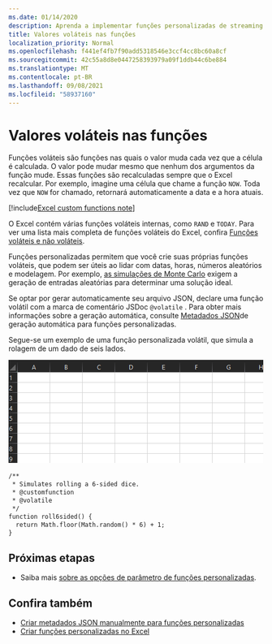 ```yaml
---
ms.date: 01/14/2020
description: Aprenda a implementar funções personalizadas de streaming voláteis e offline.
title: Valores voláteis nas funções
localization_priority: Normal
ms.openlocfilehash: f441ef4fb7f90add5318546e3ccf4cc8bc60a8cf
ms.sourcegitcommit: 42c55a8d8e0447258393979a09f1ddb44c6be884
ms.translationtype: MT
ms.contentlocale: pt-BR
ms.lasthandoff: 09/08/2021
ms.locfileid: "58937160"
---
```

# <a name="volatile-values-in-functions"></a>Valores voláteis nas funções

Funções voláteis são funções nas quais o valor muda cada vez que a célula é calculada. O valor pode mudar mesmo que nenhum dos argumentos da função mude. Essas funções são recalculadas sempre que o Excel recalcular. Por exemplo, imagine uma célula que chame a função `NOW`. Toda vez que `NOW` for chamado, retornará automaticamente a data e a hora atuais.

[!include[Excel custom functions note](../includes/excel-custom-functions-note.md)]

O Excel contém várias funções voláteis internas, como `RAND` e `TODAY`. Para ver uma lista mais completa de funções voláteis do Excel, confira [Funções voláteis e não voláteis](/office/client-developer/excel/excel-recalculation#volatile-and-non-volatile-functions).

Funções personalizadas permitem que você crie suas próprias funções voláteis, que podem ser úteis ao lidar com datas, horas, números aleatórios e modelagem. Por exemplo, [as simulações de Monte Carlo](https://en.wikipedia.org/wiki/Monte_Carlo_method) exigem a geração de entradas aleatórias para determinar uma solução ideal.

Se optar por gerar automaticamente seu arquivo JSON, declare uma função volátil com a marca de comentário JSDoc `@volatile` . Para obter mais informações sobre a geração automática, consulte [Metadados JSON](custom-functions-json-autogeneration.md)de geração automática para funções personalizadas.

Segue-se um exemplo de uma função personalizada volátil, que simula a rolagem de um dado de seis lados.

![GIF mostrando uma função personalizada retornando um valor aleatório para simular a rolagem de um dado de seis lados.](../images/six-sided-die.gif)

```JS
/**
 * Simulates rolling a 6-sided dice.
 * @customfunction
 * @volatile
 */
function roll6sided() {
  return Math.floor(Math.random() * 6) + 1;
}
```

## <a name="next-steps"></a>Próximas etapas
* Saiba mais [sobre as opções de parâmetro de funções personalizadas](custom-functions-parameter-options.md).

## <a name="see-also"></a>Confira também

* [Criar metadados JSON manualmente para funções personalizadas](custom-functions-json.md)
* [Criar funções personalizadas no Excel](custom-functions-overview.md)
